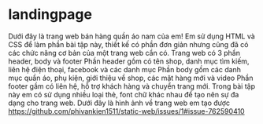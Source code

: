 # landingpage
Dưới đây là trang web bán hàng quần áo nam của em!
Em sử dụng HTML và CSS để làm phần bài tập này, thiết kế có phần đơn giản nhưng cũng đã có các chức năng cơ bản của một trang web cần có.
Trang web có 3 phần header, body và footer
    Phần header gồm có tên shop, danh mục tìm kiếm, liên hệ điện thoại, facebook và các danh mục
    Phần body gồm các danh mục quần áo, phụ kiện, giới thiệu về shop, các mặt hàng mới và video
    Phần footer gầm có liên hệ, hỗ trợ khách hàng và chuyển trang mới.
Trong bài tập này em có sử dụng nhiều loại thẻ, font chữ khác nhau để tạo nên sự đa dạng cho trang web.
Dưới đây là hình ảnh về trang web em tạo được
    https://github.com/phivankien1511/static-web/issues/1#issue-762590410
    
